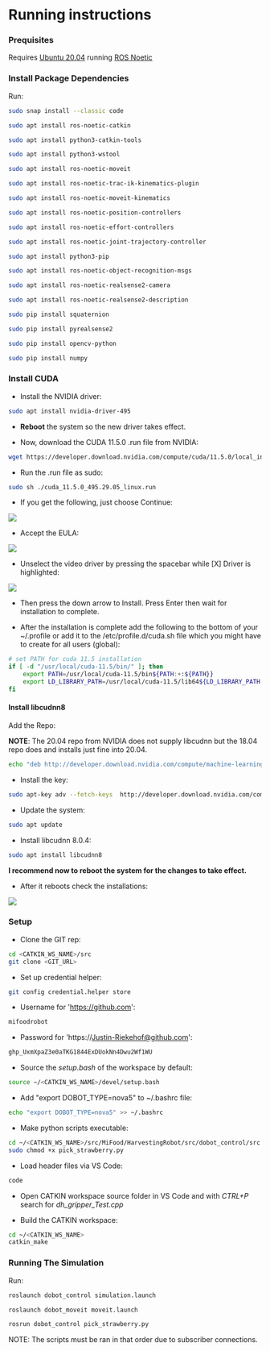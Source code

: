 # Running instructions

### Prequisites

Requires [Ubuntu 20.04](https://ubuntu.com/tutorials/install-ubuntu-desktop#1-overview) running [ROS Noetic](http://wiki.ros.org/noetic/Installation/Ubuntu)

### Install Package Dependencies
Run:

```bash
sudo snap install --classic code
```
```bash
sudo apt install ros-noetic-catkin
```
```bash
sudo apt install python3-catkin-tools
```
```bash
sudo apt install python3-wstool
```
```bash
sudo apt install ros-noetic-moveit
```
```bash
sudo apt install ros-noetic-trac-ik-kinematics-plugin
```
```bash
sudo apt install ros-noetic-moveit-kinematics
```
```bash
sudo apt install ros-noetic-position-controllers
```
```bash
sudo apt install ros-noetic-effort-controllers
```
```bash
sudo apt install ros-noetic-joint-trajectory-controller
```
```bash
sudo apt install python3-pip
```
```bash
sudo apt install ros-noetic-object-recognition-msgs
```
```bash
sudo apt install ros-noetic-realsense2-camera
```
```bash
sudo apt install ros-noetic-realsense2-description
```
```bash
sudo pip install squaternion
```
```bash
sudo pip install pyrealsense2
```
```bash
sudo pip install opencv-python
```
```bash
sudo pip install numpy
```

### Install CUDA
* Install the NVIDIA driver:
```bash
sudo apt install nvidia-driver-495
```
* **Reboot** the system so the new driver takes effect.

* Now, download the CUDA 11.5.0 .run file from NVIDIA:
```bash
wget https://developer.download.nvidia.com/compute/cuda/11.5.0/local_installers/cuda_11.5.0_495.29.05_linux.run
```

* Run the .run file as sudo:
```bash
sudo sh ./cuda_11.5.0_495.29.05_linux.run
```

* If you get the following, just choose Continue:
<p align="left">
  <img src="https://github.com/Justin-Riekehof/MiFood/assets/154432883/638a4204-a9bb-4866-8c50-66a26a5e2a84" />
</p>


* Accept the EULA:
<p align="left">
  <img src="https://github.com/Justin-Riekehof/MiFood/assets/154432883/89f0247d-c997-4c96-9b57-afb52d38560b" />
</p>

* Unselect the video driver by pressing the spacebar while [X] Driver is highlighted:
<p align="left">
  <img src="https://github.com/Justin-Riekehof/MiFood/assets/154432883/e5fd206f-0f25-44cd-9590-9dfa30ebbc82" />
</p>

* Then press the down arrow to Install. Press Enter then wait for installation to complete.

* After the installation is complete add the following to the bottom of your ~/.profile or add it to the /etc/profile.d/cuda.sh file which you might have to create for all users (global):
```bash
# set PATH for cuda 11.5 installation
if [ -d "/usr/local/cuda-11.5/bin/" ]; then
    export PATH=/usr/local/cuda-11.5/bin${PATH:+:${PATH}}
    export LD_LIBRARY_PATH=/usr/local/cuda-11.5/lib64${LD_LIBRARY_PATH:+:${LD_LIBRARY_PATH}}
fi
```

#### Install libcudnn8

Add the Repo:

**NOTE**: The 20.04 repo from NVIDIA does not supply libcudnn but the 18.04 repo does and installs just fine into 20.04.
```bash
echo "deb http://developer.download.nvidia.com/compute/machine-learning/repos/ubuntu1804/x86_64 /" | sudo tee /etc/apt/sources.list.d/cuda_learn.list
```

* Install the key:
```bash
sudo apt-key adv --fetch-keys  http://developer.download.nvidia.com/compute/cuda/repos/ubuntu1804/x86_64/7fa2af80.pub
```

* Update the system:
```bash
sudo apt update
```

* Install libcudnn 8.0.4:
```bash
sudo apt install libcudnn8
```

**I recommend now to reboot the system for the changes to take effect.**

* After it reboots check the installations:
<p align="left">
  <img src="https://github.com/Justin-Riekehof/MiFood/assets/154432883/0073ef83-25b1-4d7c-895b-0deaaae8ba2c" />
</p>
  
### Setup
* Clone the GIT rep:
```bash
cd <CATKIN_WS_NAME>/src
git clone <GIT_URL>
```

* Set up credential helper:
```bash
git config credential.helper store
```

* Username for 'https://github.com':
```bash
mifoodrobot
```

* Password for 'https://Justin-Riekehof@github.com':
```bash
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
```

* Source the *setup.bash* of the workspace by default:
```bash
source ~/<CATKIN_WS_NAME>/devel/setup.bash
```

* Add "export DOBOT_TYPE=nova5" to ~/.bashrc file:
```bash
echo "export DOBOT_TYPE=nova5" >> ~/.bashrc
```
* Make python scripts executable:
```bash
cd ~/<CATKIN_WS_NAME>/src/MiFood/HarvestingRobot/src/dobot_control/src
sudo chmod +x pick_strawberry.py
```

* Load header files via VS Code:
```bash
code
```

* Open CATKIN workspace source folder in VS Code and with *CTRL+P* search for *dh_gripper_Test.cpp*

* Build the CATKIN workspace:
```bash
cd ~/<CATKIN_WS_NAME>
catkin_make
```

### Running The Simulation

Run:
```bash
roslaunch dobot_control simulation.launch
```
```bash
roslaunch dobot_moveit moveit.launch
```
```bash
rosrun dobot_control pick_strawberry.py
```

NOTE: The scripts must be ran in that order due to subscriber connections.

